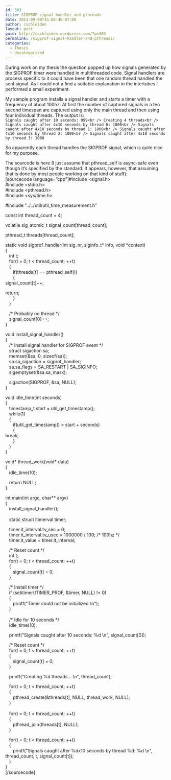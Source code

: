 ```yaml
---
id: 303
title: SIGPROF signal handler and pthreads
date: 2011-09-09T15:06:40-07:00
author: cschleiden
layout: post
guid: http://cschleiden.wordpress.com/?p=303
permalink: /sigprof-signal-handler-and-pthreads/
categories:
  - Thesis
  - Uncategorized
---
```

During work on my thesis the question popped up how signals generated by the SIGPROF timer were handled in multithreaded code. Signal handlers are process specific to it could have been that one random thread handled the sent signal. As I could not a find a suitable explanation in the intertubes I performed a small experiment. 

My sample program installs a signal handler and starts a timer with a frequency of about 100hz. At first the number of captured signals in a ten second timespan are captured using only the main thread and then using four individual threads. The output is:  
`Signals caught after 10 seconds: 999<br />
Creating 4 threads<br />
Signals caught after 4x10 seconds by thread 0: 1000<br />
Signals caught after 4x10 seconds by thread 1: 1000<br />
Signals caught after 4x10 seconds by thread 2: 1000<br />
Signals caught after 4x10 seconds by thread 3: 1000` 

So apparently each thread handles the SIGPROF signal, which is quite nice for my purpose.

The sourcode is here (I just assume that pthread_self is async-safe even though it&#8217;s specified by the standard. It appears, however, that assuming that is done by most people working on that kind of stuff):  
[sourcecode language=&#8221;cpp&#8221;]#include <signal.h>  
#include <stdio.h>  
#include <pthread.h>  
#include <sys/time.h>

#include "../../util/util\_time\_measurement.h"

const int thread_count = 4;

volatile sig\_atomic\_t signal\_count[thread\_count];

pthread\_t threads[thread\_count];

static void sigprof\_handler(int sig\_nr, siginfo_t\* info, void \*context)  
{  
   int t;  
   for(t = 0; t < thread_count; ++t)  
   {  
      if(threads[t] == pthread_self())  
      {  
signal_count[t]++;

return;  
      }  
   }

   /\* Probably no thread \*/  
   signal_count[0]++;  
}

void install\_signal\_handler()  
{  
   /\* Install signal handler for SIGPROF event \*/  
   struct sigaction sa;  
   memset(&sa, 0, sizeof(sa));  
   sa.sa\_sigaction = sigprof\_handler;  
   sa.sa\_flags = SA\_RESTART | SA_SIGINFO;  
   sigemptyset(&sa.sa_mask);

   sigaction(SIGPROF, &sa, NULL);  
}

void idle_time(int seconds)  
{  
   timestamp\_t start = util\_get_timestamp();  
   while(1)  
   {  
      if(util\_get\_timestamp() > start + seconds)  
      {  
break;  
      }  
   }  
}

void\* thread_work(void\* data)  
{  
   idle_time(10);

   return NULL;  
}

int main(int argc, char** argv)  
{  
   install\_signal\_handler();  
     
   static struct itimerval timer;

   timer.it\_interval.tv\_sec = 0;  
   timer.it\_interval.tv\_usec = 1000000 / 100; /\* 100hz \*/  
   timer.it\_value = timer.it\_interval;

   /\* Reset count \*/  
   int t;  
   for(t = 0; t < thread_count; ++t)  
   {  
      signal_count[t] = 0;  
   }

   /\* Install timer \*/  
   if (setitimer(ITIMER_PROF, &timer, NULL) != 0)  
   {  
      printf("Timer could not be initialized \n");  
   }  
     
   /\* Idle for 10 seconds \*/  
   idle_time(10);

   printf("Signals caught after 10 seconds: %d \n", signal_count[0]);

   /\* Reset count \*/  
   for(t = 0; t < thread_count; ++t)  
   {  
      signal_count[t] = 0;  
   }

   printf("Creating %d threads&#8230; \n", thread_count);

   for(t = 0; t < thread_count; ++t)  
   {  
      pthread\_create(&threads[t], NULL, thread\_work, NULL);  
   }  
     
   for(t = 0; t < thread_count; ++t)  
   {  
      pthread_join(threads[t], NULL);  
   }

   for(t = 0; t < thread_count; ++t)  
   {  
      printf("Signals caught after %dx10 seconds by thread %d: %d \n", thread\_count, t, signal\_count[t]);  
   }  
}  
[/sourcecode]